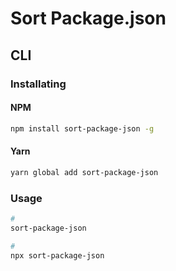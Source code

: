 # Sort Package.json

## CLI

### Installating

#### NPM

```sh
npm install sort-package-json -g
```

#### Yarn

```sh
yarn global add sort-package-json
```

### Usage

```sh
#
sort-package-json

#
npx sort-package-json
```
